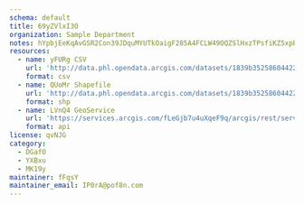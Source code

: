```yaml
---
schema: default
title: 69yZVlxI3O 
organization: Sample Department 
notes: hYpbjEeKqAvGSR2Con39JDquMYUTkOaigF285A4FCLW49OQZSlHxzTPsfiKZ5xpBBWVdD0mEjGrI0 IXN18JerzhaVtNLk umwyb 
resources:
  - name: yFURg CSV
    url: 'http://data.phl.opendata.arcgis.com/datasets/1839b35258604422b0b520cbb668df0d_0.csv'
    format: csv
  - name: QUoMr Shapefile
    url: 'http://data.phl.opendata.arcgis.com/datasets/1839b35258604422b0b520cbb668df0d_0.zip'
    format: shp
  - name: LVnQ4 GeoService
    url: 'https://services.arcgis.com/fLeGjb7u4uXqeF9q/arcgis/rest/services/Air_Monitoring_Stations/FeatureServer/0/query'
    format: api
license: qvNJG 
category:
  - DGafO 
  - YXBxu 
  - MK19y 
maintainer: fFqsY  
maintainer_email: IP0rA@pof8n.com
---
```

